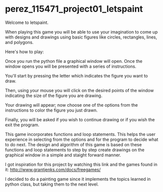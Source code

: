 # perez_115471_project01_letspaint

Welcome to letspaint.

When playing this game you will be able to use your imagination to come up with designs and drawings using basic figures like circles, rectangles, lines, and polygons.

Here's how to play:

Once you run the python file a graphical window will open. Once the window opens you will be presented with a series of instructions.

You'll start by pressing the letter which indicates the figure you want to draw.

Then, using your mouse you will click on the desired points of the window indicating the size of the figure you are drawing.

Your drawing will appear; now choose one of the options from the instructions to color the figure you just drawn.

Finally, you will be asked if you wish to continue drawing or if you wish the exit the program.

This game incorporates functions and loop statements. This helps the user experience in selecting from the options and for the program to decide what to do next. The design and algorithm of this game is based on these functions and loop statements to step by step create drawings on the graphical window in a simple and staight forward manner.

I got inspiration for this project by watching this link and the games found in it: http://www.grantjenks.com/docs/freegames/

I decided to do a painting game since it implements the topics learned in python class, but taking them to the next level.
